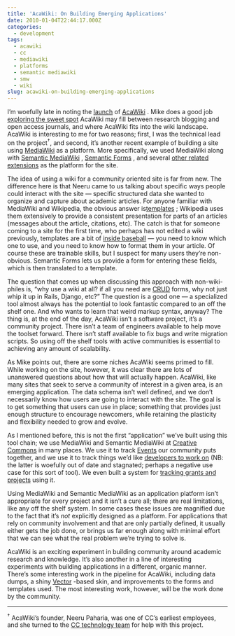 ```yaml
---
title: 'AcaWiki: On Building Emerging Applications'
date: 2010-01-04T22:44:17.000Z
categories:
  - development
tags:
  - acawiki
  - cc
  - mediawiki
  - platforms
  - semantic mediawiki
  - smw
  - wiki
slug: acawiki-on-building-emerging-applications
---
```

I’m woefully late in noting the [launch][1]  of [AcaWiki][2] . Mike does a good job [exploring the sweet spot][3]  AcaWiki may fill between research blogging and open access journals, and where AcaWiki fits into the wiki landscape. AcaWiki is interesting to me for two reasons; first, I was the technical lead on the project<sup>†</sup>, and second, it’s another recent example of building a site using [MediaWiki][4]  as a platform. More specifically, we used MediaWiki along with [Semantic MediaWiki][5] , [Semantic Forms][6] , and several [other related extensions][7]  as the platform for the site.

The idea of using a wiki for a community oriented site is far from new. The difference here is that Neeru came to us talking about specific ways people could interact with the site — specific structured data she wanted to organize and capture about academic articles. For anyone familiar with MediaWiki and Wikipedia, the obvious answer is[templates][8] ; Wikipedia uses them extensively to provide a consistent presentation for parts of an articles (messages about the article, citations, etc). The catch is that for someone coming to a site for the first time, who perhaps has not edited a wiki previously, templates are a bit of [inside baseball][9]  — you need to know which one to use, and you need to know how to format them in your article. Of course these are trainable skills, but I suspect for many users they’re non-obvious. Semantic Forms lets us provide a form for entering these fields, which is then translated to a template.

The question that comes up when discussing this approach with non-wiki-philes is, “why use a wiki at all? if all you need are [<span class="caps">CRUD</span>][10]  forms, why not just whip it up in Rails, Django, etc?” The question is a good one — a specialized tool almost always has the potential to look fantastic compared to an off the shelf one. And who wants to learn that weird markup syntax, anyway? The thing is, at the end of the day, AcaWiki isn’t a software project, it’s a community project. There isn’t a team of engineers available to help move the toolset forward. There isn’t staff available to fix bugs and write migration scripts. So using off the shelf tools with active communities is essential to achieving any amount of scalability.

As Mike points out, there are some niches AcaWiki seems primed to fill. While working on the site, however, it was clear there are lots of unanswered questions about how that will actually happen. AcaWiki, like many sites that seek to serve a community of interest in a given area, is an emerging application. The data schema isn’t well defined, and we don’t necessarily know how users are going to interact with the site. The goal is to get something that users can use in place; something that provides just enough structure to encourage newcomers, while retaining the plasticity and flexibility needed to grow and evolve.

As I mentioned before, this is not the first “application” we’ve built using this tool chain; we use MediaWiki and Semantic MediaWiki at [Creative Commons][11]  in many places. We use it to track [Events][12]  our community puts together, and we use it to track things we’d like [developers to work on][13]  (<span class="caps">NB</span>: the latter is woefully out of date and stagnated; perhaps a negative use case for this sort of tool). We even built a system for [tracking grants and projects][14]  using it.

Using MediaWiki and Semantic MediaWiki as an application platform isn’t appropriate for every project and it isn’t a cure all; there are real limitations, like any off the shelf system. In some cases these issues are magnified due to the fact that it’s _not_ explicitly designed as a platform. For applications that rely on community involvement and that are only partially defined, it usually either gets the job done, or brings us far enough along with minimal effort that we can see what the real problem we’re trying to solve is.

AcaWiki is an exciting experiment in building community around academic research and knowledge. It’s also another in a line of interesting experiments with building applications in a different, organic manner. There’s some interesting work in the pipeline for AcaWiki, including data dumps, a shiny [Vector][15] -based skin, and improvements to the forms and templates used. The most interesting work, however, will be the work done by the community.

<hr class="docutils" />

<sup>†</sup> AcaWiki’s founder, Neeru Paharia, was one of <span class="caps">CC</span>’s earliest employees, and she turned to the [<span class="caps">CC</span> technology team][16]  for help with this project.



 [1]: http://acawiki.org/AcaWiki:PressRelease-2009-10-07
 [2]: http://acawiki.org/
 [3]: http://gondwanaland.com/mlog/2009/10/06/acawiki/
 [4]: http://www.mediawiki.org/
 [5]: http://semantic-mediawiki.org
 [6]: http://www.mediawiki.org/wiki/Extension:Semantic_Forms
 [7]: http://acawiki.org/Special:Version
 [8]: http://www.mediawiki.org/wiki/Help:Templates
 [9]: http://en.wikipedia.org/wiki/Inside_baseball#As_a_Metaphor
 [10]: http://en.wikipedia.org/wiki/Create,_read,_update_and_delete
 [11]: http://creativecommons.org
 [12]: http://wiki.creativecommons.org/Events
 [13]: http://wiki.creativecommons.org/Developers
 [14]: http://wiki.creativecommons.org/CcTeamspace
 [15]: http://en.wikipedia.org/wiki/Wikipedia:Vector
 [16]: http://labs.creativecommons.org
